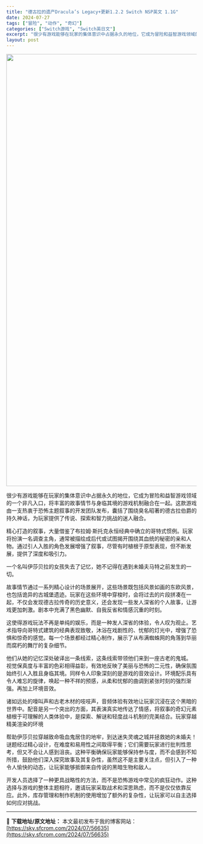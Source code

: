```yaml
---
title: "德古拉的遗产Dracula’s Legacy+更新1.2.2 Switch NSP英文 1.1G"
date: 2024-07-27
tags: ["冒险", "动作", "奇幻"]
categories: ["Switch游戏", "Switch英日文"]
excerpt: "很少有游戏能够在玩家的集体意识中占据永久的地位，它成为冒险和益智游戏领域的一个非凡入口，将丰富的故事情节与身临其境的游戏机制融合在一起。这款游戏由一支热衷于恐怖主题叙事的开发团队发布，囊括了围绕臭名昭著的德古拉伯爵的持久神话，为玩家提供了传说、探索和智力挑战的迷人融合。 精心打造的叙事，大量借鉴了布&hellip;"
layout: post
---
```


<img class="aligncenter size-full wp-image-56636" src="https://sky.sfcrom.com/wp-content/uploads/2024/07/2024072706391257.webp" alt="" width="700" height="1142" />

很少有游戏能够在玩家的集体意识中占据永久的地位，它成为冒险和益智游戏领域的一个非凡入口，将丰富的故事情节与身临其境的游戏机制融合在一起。这款游戏由一支热衷于恐怖主题叙事的开发团队发布，囊括了围绕臭名昭著的德古拉伯爵的持久神话，为玩家提供了传说、探索和智力挑战的迷人融合。

精心打造的叙事，大量借鉴了布拉姆·斯托克永恒经典中确立的哥特式惯例。玩家将扮演一名调查主角，通常被描绘成后代或试图揭开围绕其血统的秘密的亲和人物。通过引人入胜的角色发展增强了叙事，尽管有时植根于原型表现，但不断发展，提供了深度和吸引力。

一个名叫伊莎贝拉的女孩失去了记忆，她不记得在遇到未婚夫马特之前发生的一切。

故事情节通过一系列精心设计的场景展开，这些场景既包括风景如画的东欧风景，也包括诡异的古城堡遗迹。玩家在这些环境中穿梭时，会将过去的片段拼凑在一起，不仅会发现德古拉传奇的历史意义，还会发现一些发人深省的个人故事，让游戏更加刺激。剧本中充满了黑色幽默、自我反省和情感沉重的时刻。

这使得游戏玩法不再是单纯的娱乐，而是一种发人深省的体验，令人叹为观止。艺术指导向哥特式建筑的经典表现致敬，沐浴在戏剧性的、忧郁的灯光中，增强了恐惧和惊奇的感觉。每一个场景都经过精心制作，展示了从布满蜘蛛网的角落到华丽而腐朽的舞厅的复杂细节。

他们从她的记忆深处破译出一条线索，这条线索带领他们来到一座古老的鬼城。
视觉保真度与丰富的色彩相得益彰，有效地反映了美丽与恐怖的二元性，确保氛围始终引人入胜且身临其境。同样令人印象深刻的是游戏的音效设计。环境配乐具有令人难忘的旋律，唤起一种不祥的预感，从柔和忧郁的曲调到紧张时刻的强烈渐强。再加上环境音效。

诸如远处的嚎叫声和古老木材的吱吱声，音频体验有效地让玩家沉浸在这个黑暗的世界中。配音是另一个突出的方面，其表演真实地传达了情感，将叙事的奇幻元素植根于可理解的人类体验中，是探索、解谜和轻度战斗机制的完美结合。玩家穿越精美渲染的环境

帮助伊莎贝拉穿越致命吸血鬼居住的地牢，到达迷失灵魂之城并拯救她的未婚夫！
谜题经过精心设计，在难度和易用性之间取得平衡；它们需要玩家进行批判性思考，但又不会让人感到沮丧。这种平衡确保玩家能够保持参与度，而不会感到不知所措，鼓励他们深入探究故事及其复杂性，虽然这不是主要关注点，但引入了一种令人愉快的动态，让玩家能够抵御来自传说的黑暗生物和敌人。

开发人员选择了一种更具战略性的方法，而不是恐怖游戏中常见的疯狂动作。这种选择与游戏的整体主题相符，邀请玩家采取战术和深思熟虑，而不是仅仅依靠反应。此外，库存管理和制作机制的使用增加了额外的复杂性，让玩家可以自主选择如何应对挑战。

---
📖 **下载地址/原文地址：** 本文最初发布于我的博客网站：[https://sky.sfcrom.com/2024/07/56635](https://sky.sfcrom.com/2024/07/56635)

